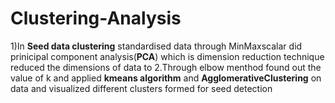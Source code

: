 # Clustering-Analysis
1)In **Seed data clustering** standardised data through MinMaxscalar did prinicipal component analysis(**PCA**) which is dimension reduction technique reduced the dimensions of data to 2.Through elbow menthod found out the value of k and applied **kmeans algorithm** and **AgglomerativeClustering** on data and visualized different clusters formed for seed detection
